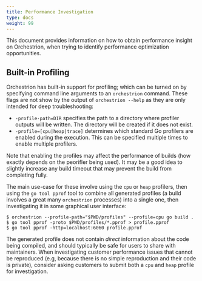```yaml
---
title: Performance Investigation
type: docs
weight: 99
---
```


This document provides information on how to obtain performance insight on
Orchestrion, when trying to identify performance optimization opportunities.

## Built-in Profiling

Orchestrion has built-in support for profiling; which can be turned on by
specifying command line arguments to an `orchestrion` command. These flags are
not show by the output of `orchestrion --help` as they are only intended for
deep troubleshooting:

- `-profile-path=DIR` specifies the path to a directory where profiler outputs
  will be written. The directory will be created if it does not exist.
- `-profile=[cpu|heap|trace]` determines which standard Go profilers are enabled
  during the execution. This can be specified multiple times to enable multiple
  profilers.

Note that enabling the profiles may affect the performance of builds (how
exactly depends on the peorifler being used). It may be a good idea to slightly
increase any build timeout that may prevent the build from completing fully.

The main use-case for these involve using the `cpu` or `heap` profilers, then
using the `go tool pprof` tool to combine all generated profiles (a build
involves a great many `orchestrion` processes) into a single one, then
investigating it in some graphical user interface:

```console
$ orchestrion --profile-path="$PWD/profiles" --profile=cpu go build .
$ go tool pprof -proto $PWD/profiles/*.pprof > profile.pprof
$ go tool pprof -http=localhost:6060 profile.pprof
```

The generated profile does not contain _direct_ information about the code being
compiled, and should typically be safe for users to share with maintainers. When
investigating customer performance issues that cannot be reproduced (e.g,
because there is no simple reproduction and their code is private), consider
asking customers to submit both a `cpu` and `heap` profile for investigation.
